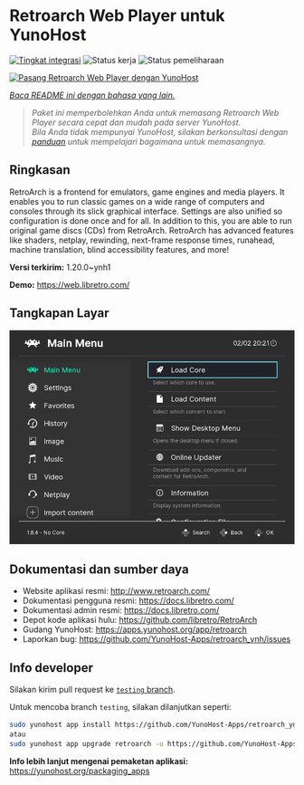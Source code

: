 <!--
N.B.: README ini dibuat secara otomatis oleh <https://github.com/YunoHost/apps/tree/master/tools/readme_generator>
Ini TIDAK boleh diedit dengan tangan.
-->

# Retroarch Web Player untuk YunoHost

[![Tingkat integrasi](https://apps.yunohost.org/badge/integration/retroarch)](https://ci-apps.yunohost.org/ci/apps/retroarch/)
![Status kerja](https://apps.yunohost.org/badge/state/retroarch)
![Status pemeliharaan](https://apps.yunohost.org/badge/maintained/retroarch)

[![Pasang Retroarch Web Player dengan YunoHost](https://install-app.yunohost.org/install-with-yunohost.svg)](https://install-app.yunohost.org/?app=retroarch)

*[Baca README ini dengan bahasa yang lain.](./ALL_README.md)*

> *Paket ini memperbolehkan Anda untuk memasang Retroarch Web Player secara cepat dan mudah pada server YunoHost.*  
> *Bila Anda tidak mempunyai YunoHost, silakan berkonsultasi dengan [panduan](https://yunohost.org/install) untuk mempelajari bagaimana untuk memasangnya.*

## Ringkasan

RetroArch is a frontend for emulators, game engines and media players.
It enables you to run classic games on a wide range of computers and consoles through its slick graphical interface. Settings are also unified so configuration is done once and for all.
In addition to this, you are able to run original game discs (CDs) from RetroArch.
RetroArch has advanced features like shaders, netplay, rewinding, next-frame response times, runahead, machine translation, blind accessibility features, and more!


**Versi terkirim:** 1.20.0~ynh1

**Demo:** <https://web.libretro.com/>

## Tangkapan Layar

![Tangkapan Layar pada Retroarch Web Player](./doc/screenshots/ozone-main-menu.jpg)

## Dokumentasi dan sumber daya

- Website aplikasi resmi: <http://www.retroarch.com/>
- Dokumentasi pengguna resmi: <https://docs.libretro.com/>
- Dokumentasi admin resmi: <https://docs.libretro.com/>
- Depot kode aplikasi hulu: <https://github.com/libretro/RetroArch>
- Gudang YunoHost: <https://apps.yunohost.org/app/retroarch>
- Laporkan bug: <https://github.com/YunoHost-Apps/retroarch_ynh/issues>

## Info developer

Silakan kirim pull request ke [`testing` branch](https://github.com/YunoHost-Apps/retroarch_ynh/tree/testing).

Untuk mencoba branch `testing`, silakan dilanjutkan seperti:

```bash
sudo yunohost app install https://github.com/YunoHost-Apps/retroarch_ynh/tree/testing --debug
atau
sudo yunohost app upgrade retroarch -u https://github.com/YunoHost-Apps/retroarch_ynh/tree/testing --debug
```

**Info lebih lanjut mengenai pemaketan aplikasi:** <https://yunohost.org/packaging_apps>
